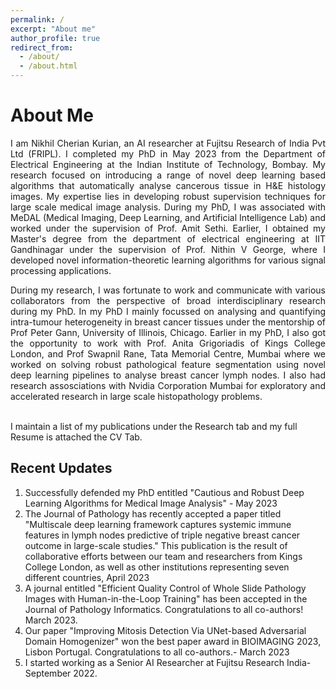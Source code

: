 ```yaml
---
permalink: /
excerpt: "About me"
author_profile: true
redirect_from: 
  - /about/
  - /about.html
---
```

<h1>About Me </h1> 
<div style='text-align: justify;'>I am Nikhil Cherian Kurian, an AI researcher at Fujitsu Research of India Pvt Ltd (FRIPL). I completed my PhD in May 2023 from the <a href="https://www.ee.iitb.ac.in" style="text-decoration: none;">Department of Electrical Engineering</a> at the <a href="https://www.iitb.ac.in/" style="text-decoration: none;">Indian Institute of  Technology, Bombay</a>. My research focused on introducing a range of novel deep learning based algorithms that automatically analyse cancerous tissue in H&E histology images. My expertise lies in developing robust supervision techniques for large scale medical image analysis. During my PhD, I was associated with MeDAL (Medical Imaging, Deep Learning, and Artificial Intelligence Lab) and worked under the supervision of <a href="https://www.ee.iitb.ac.in/~asethi/" style="text-decoration: none;">Prof. Amit Sethi</a>. Earlier, I obtained my Master's degree from the department of electrical engineering at <a href="https://www.iitgn.ac.in/" style="text-decoration: none;">IIT Gandhinagar</a> under the supervision of <a href="https://sites.google.com/iitgn.ac.in/nvg/" style="text-decoration: none;">Prof. Nithin V George</a>, where I developed novel information-theoretic learning algorithms for various signal processing applications.</div>  
<p>  </p>

<div style='text-align: justify;'>During my research, I was fortunate to work and communicate with various collaborators from the perspective of broad interdisciplinary research during my PhD. In my PhD I mainly focussed on analysing and quantifying intra-tumour heterogeneity in breast cancer tissues under the mentorship of <a href="https://pathology.uic.edu/directory/peter-h-gann-mdscd/" style="text-decoration: none;">Prof Peter Gann</a>, University of Illinois, Chicago.  Earlier in my PhD, I also got the opportunity to work with <a href="https://www.kcl.ac.uk/people/anita-grigoriadis" style="text-decoration: none;">Prof. Anita Grigoriadis</a> of Kings College London, and <a href="https://actrec.irins.org/profile/171459" style="text-decoration: none;">Prof Swapnil Rane</a>, Tata Memorial Centre, Mumbai where we worked on solving robust pathological feature segmentation using novel deep learning pipelines to analyse breast cancer lymph nodes. I also had research assosciations with <a href="https://www.nvidia.com/en-in/" style="text-decoration: none;"> Nvidia Corporation Mumbai</a> for exploratory and accelerated research in large scale histopathology problems.</div>

<br>I maintain a list of my publications under the Research tab and my full Resume is attached the CV Tab.

<h2>Recent Updates </h2> 

1. Successfully defended my PhD entitled "Cautious and Robust Deep Learning Algorithms for Medical Image Analysis" - May 2023
2. The Journal of Pathology has recently accepted a paper titled "Multiscale deep learning framework captures systemic immune features in lymph nodes predictive of triple negative breast cancer outcome in large-scale studies." This publication is the result of collaborative efforts between our team and researchers from Kings College London, as well as other institutions representing seven different countries, April 2023
3. A journal entitled "Efficient Quality Control of Whole Slide Pathology Images with Human-in-the-Loop Training" has been accepted in the Journal of Pathology Informatics. Congratulations to all co-authors! March 2023.
4. Our paper "Improving Mitosis Detection Via UNet-based Adversarial Domain Homogenizer" won the best paper award in BIOIMAGING 2023, Lisbon Portugal. Congratulations to all co-authors.- March 2023
5. I started working as a Senior AI Researcher at Fujitsu Research India- September 2022.
  

